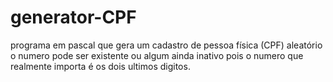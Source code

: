 # generator-CPF
programa em pascal que gera um cadastro de pessoa física (CPF) aleatório 
o numero pode ser existente ou algum ainda inativo pois o numero que realmente importa é os dois ultimos digitos.
